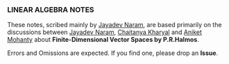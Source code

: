 ### LINEAR ALGEBRA NOTES ###

These notes, scribed mainly by [Jayadev Naram](https://github.com/JayD1), are based primarily on the discussions between [Jayadev Naram](https://github.com/JayD1),
[Chaitanya Kharyal](github.com/kharyal) and [Aniket Mohanty](https://github.com/Aniket-Mohanty) about **Finite-Dimensional Vector Spaces by P.R.Halmos**.

Errors and Omissions are expected. If you find one, please drop an **Issue**.  
